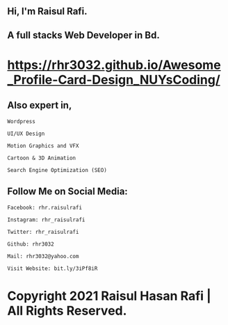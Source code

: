 ## Hi, I'm Raisul Rafi.
## A full stacks Web Developer in Bd.

# https://rhr3032.github.io/Awesome_Profile-Card-Design_NUYsCoding/

## Also expert in,

    Wordpress
	
	UI/UX Design
	
	Motion Graphics and VFX
	
	Cartoon & 3D Animation
	
	Search Engine Optimization (SEO) 





## Follow Me on Social Media:

	Facebook: rhr.raisulrafi
	
	Instagram: rhr_raisulrafi
	
	Twitter: rhr_raisulrafi
	
	Github: rhr3032
	
	Mail: rhr3032@yahoo.com

	Visit Website: bit.ly/3iPf8iR



# Copyright 2021 Raisul Hasan Rafi | All Rights Reserved.

